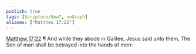 ```yaml
---
publish: true
tags: [Scripture/NewT, noGraph]
aliases: ["Matthew 17:22"]
---
```

[Matthew 17:22](https://churchofjesuschrist.org/study/scriptures/nt/matt/17?lang=eng&id=p22#p22) ¶ And while they abode in Galilee, Jesus said unto them, The Son of man shall be betrayed into the hands of men:
